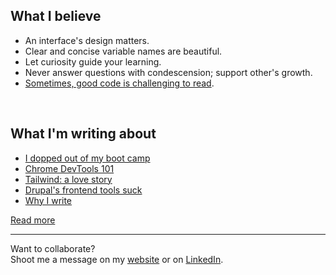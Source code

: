 ## What I believe
- An interface's design matters.
- Clear and concise variable names are beautiful.
- Let curiosity guide your learning.
- Never answer questions with condescension; support other's growth.
- [Sometimes, good code is challenging to read][typical-programmer].
<br/>

## What I'm writing about

<!-- BLOG-POST-LIST:START -->
- [I dopped out of my boot camp](https://www.wittenbrockdesign.com/blog/i-dropped-out-of-my-boot-camp/)
- [Chrome DevTools 101](https://www.wittenbrockdesign.com/blog/chrome-devtools-101/)
- [Tailwind: a love story](https://www.wittenbrockdesign.com/blog/tailwind-a-love-story/)
- [Drupal's frontend tools suck](https://www.wittenbrockdesign.com/blog/drupals-frontend-tools-suck/)
- [Why I write](https://www.wittenbrockdesign.com/blog/why-i-write/)
<!-- BLOG-POST-LIST:END -->

[Read more][website]
<br/>

---

Want to collaborate?<br>
Shoot me a message on my [website](https://www.wittenbrockdesign.com/#contact) or on [LinkedIn][linkedin].

[website]: https://www.wittenbrockdesign.com
[linkedin]: https://www.linkedin.com/in/william-wittenbrock/
[typical-programmer]: https://typicalprogrammer.com/what-does-code-readability-mean
